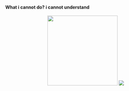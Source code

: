 #### What i cannot do?  i cannot understand

<div align="center">
  <img height="220" src="https://github-readme-stats.vercel.app/api?username=zming333&count_private=true&show_icons=true&bg_color=30,e96443,904e95&include_all_commits=true" />
  <img height=“220" src="https://github-readme-stats.vercel.app/api/top-langs/?username=zming333&layout=compact"/>
</div>
